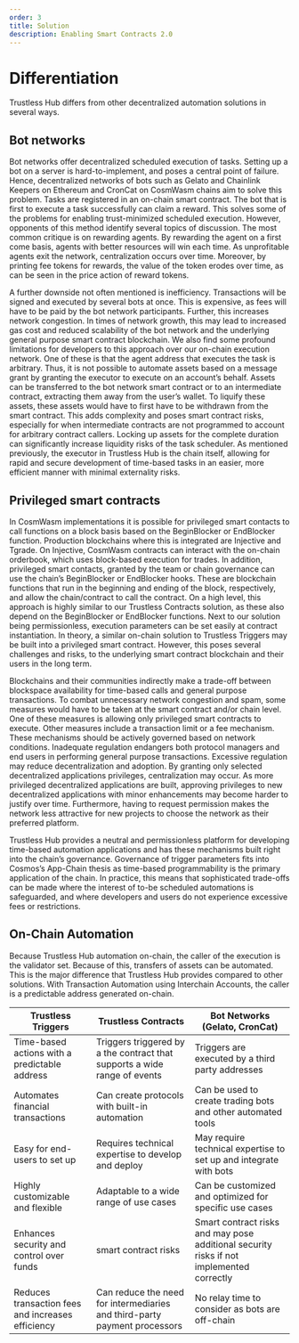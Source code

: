 ```yaml
---
order: 3
title: Solution
description: Enabling Smart Contracts 2.0
---
```


# Differentiation

Trustless Hub differs from other decentralized automation solutions in several ways.

## Bot networks

Bot networks offer decentralized scheduled execution of tasks. Setting up a bot on a server is hard-to-implement, and poses a central point of failure. Hence, decentralized networks of bots such as Gelato and Chainlink Keepers on Ethereum and CronCat on CosmWasm chains aim to solve this problem. Tasks are registered in an on-chain smart contract. The bot that is first to execute a task successfully can claim a reward. This solves some of the problems for enabling trust-minimized scheduled execution. However,  opponents of this method identify several topics of discussion. The most common critique is on rewarding agents. By rewarding the agent on a first come basis, agents with better resources will win each time. As unprofitable agents exit the network, centralization occurs over time. Moreover, by printing fee tokens for rewards, the value of the token erodes over time, as can be seen in the price action of reward tokens. 

A further downside not often mentioned is inefficiency. Transactions will be signed and executed by several bots at once. This is expensive, as fees will have to be paid by the bot network participants. Further, this increases network congestion. In times of network growth, this may lead to increased gas cost and reduced scalability of the bot network and the underlying general purpose smart contract blockchain.
We also find some profound limitations for developers to this approach over our on-chain execution network. One of these is that the agent address that executes the task is arbitrary. Thus, it is not possible to automate assets based on a message grant by granting the executor to execute on an account’s behalf. Assets can be transferred to the bot network smart contract or to an intermediate contract, extracting them away from the user’s wallet. To liquify these assets, these assets would have to first have to be withdrawn from the smart contract. This adds complexity and poses smart contract risks, especially for when intermediate contracts are not programmed to account for arbitrary contract callers. Locking up assets for the complete duration can significantly increase liquidity risks of the task scheduler. As mentioned previously, the executor in Trustless Hub is the chain itself, allowing for rapid and secure development of time-based tasks in an easier, more efficient manner with minimal externality risks.

## Privileged smart contracts

In CosmWasm implementations it is possible for privileged smart contacts to call functions on a block basis based on the BeginBlocker or EndBlocker function. Production blockchains where this is integrated  are Injective and Tgrade. On Injective, CosmWasm contracts can interact with the on-chain orderbook, which uses block-based execution for trades. In addition, privileged smart contacts, granted by the team or chain governance can use the chain’s BeginBlocker or EndBlocker hooks. These are blockchain functions that run in the beginning and ending of the block, respectively, and allow the chain/contract to call the contract. On a high level, this approach is highly similar to our Trustless Contracts solution, as these also depend on the BeginBlocker or EndBlocker functions. Next to our solution being permissionless, execution parameters can be set easily at contract instantiation. In theory, a similar on-chain solution to Trustless Triggers may be built into a privileged smart contract. However, this poses several challenges and risks, to the underlying smart contract blockchain and their users in the long term. 

Blockchains and their communities indirectly make a trade-off between blockspace availability for time-based calls and general purpose transactions. To combat unnecessary network congestion and spam, some measures would have to be taken at the smart contract and/or chain level. One of these measures is allowing only privileged smart contracts to execute. Other measures include a transaction limit or a fee mechanism. These mechanisms should be actively governed based on network conditions. Inadequate regulation endangers both protocol managers and end users in performing general purpose transactions. Excessive regulation may reduce decentralization and adoption.
By granting only selected decentralized applications privileges, centralization may occur. As more privileged decentralized applications are built, approving privileges to new decentralized applications with minor enhancements may become harder to justify over time. Furthermore, having to request permission makes the network less attractive for new projects to choose the network as their preferred platform. 

Trustless Hub provides a neutral and permissionless platform for developing time-based automation applications and has these mechanisms built right into the chain’s governance. Governance of trigger parameters fits into Cosmos’s App-Chain thesis as time-based programmability is the primary application of the chain. In practice, this means that sophisticated trade-offs can be made where the interest of to-be scheduled automations is safeguarded, and where developers and users do not experience excessive fees or restrictions. 

## On-Chain Automation

Because Trustless Hub  automation on-chain, the caller of the execution is the validator set. Because of this, transfers of assets can be automated.
This is the major difference that Trustless Hub provides compared to other solutions. With Transaction Automation using Interchain Accounts, the caller is a predictable address generated on-chain.

| Trustless Triggers                                | Trustless Contracts                                                       | Bot Networks (Gelato, CronCat)                                     |
|---------------------------------------------------|---------------------------------------------------------------------------|--------------------------------------------------------------------|
| Time-based actions with a predictable address                          | Triggers triggered by a the contract that supports a wide range of events                                       | Triggers are executed by a third party addresses |
| Automates financial transactions                  | Can create protocols with built-in automation                             | Can be used to create trading bots and other automated tools       |
| Easy for end-users to set up                      | Requires technical expertise to develop and deploy                        | May require technical expertise to set up and integrate with bots  |
| Highly customizable and flexible                  | Adaptable to a wide range of use cases                                    | Can be customized and optimized for specific use cases             |
| Enhances security and control over funds          |  smart contract risks              |  Smart contract risks and may pose additional security risks if not implemented correctly               |
| Reduces transaction fees and increases efficiency | Can reduce the need for intermediaries and third-party payment processors | No relay time to consider as bots are off-chain |

